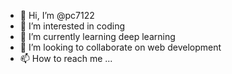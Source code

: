 - 👋 Hi, I’m @pc7122
- 👀 I’m interested in coding
- 🌱 I’m currently learning deep learning
- 💞️ I’m looking to collaborate on web development
- 📫 How to reach me ...

<!---
pc7122/pc7122 is a ✨ special ✨ repository because its `README.md` (this file) appears on your GitHub profile.
You can click the Preview link to take a look at your changes.
--->
